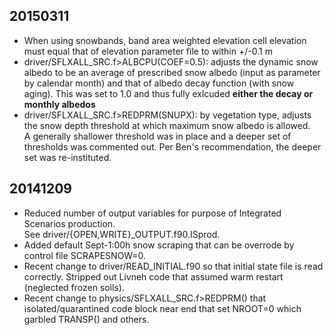 
## 20150311
* When using snowbands, band area weighted elevation cell elevation must equal 
  that of elevation parameter file to within +/-0.1 m 
* driver/SFLXALL_SRC.f>ALBCPU(COEF=0.5): adjusts the dynamic snow albedo to be an average of prescribed snow albedo 
  (input as parameter by calendar month) and that of albedo decay function (with snow aging). This was set to 1.0
  and thus fully exlcuded **either the decay or monthly albedos** 
* driver/SFLXALL_SRC.f>REDPRM(SNUPX): by vegetation type, adjusts the snow depth threshold at which maximum snow albedo is allowed.  
  A generally shallower threshold was in place and a deeper set of thresholds was commented out.
  Per Ben's recommendation, the deeper set was re-instituted.  

## 20141209
* Reduced number of output variables for purpose of Integrated Scenarios production.  
  See driver/{OPEN,WRITE}_OUTPUT.f90.ISprod.
* Added default Sept-1:00h snow scraping that can be overrode by control file SCRAPESNOW=0.
* Recent change to driver/READ_INITIAL.f90 so that initial state file is read correctly.
  Stripped out Livneh code that assumed warm restart (neglected frozen soils).
* Recent change to physics/SFLXALL_SRC.f>REDPRM() that isolated/quarantined code block 
  near end that set NROOT=0 which garbled TRANSP() and others.

